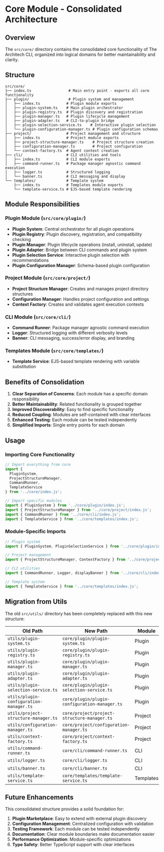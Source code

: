 # Core Module - Consolidated Architecture

## Overview

The `src/core/` directory contains the consolidated core functionality of The Architech CLI, organized into logical domains for better maintainability and clarity.

## Structure

```
src/core/
├── index.ts                 # Main entry point - exports all core functionality
├── plugin/                  # Plugin system and management
│   ├── index.ts            # Plugin module exports
│   ├── plugin-system.ts    # Main plugin orchestrator
│   ├── plugin-registry.ts  # Plugin discovery and registration
│   ├── plugin-manager.ts   # Plugin lifecycle management
│   ├── plugin-adapter.ts   # CLI-to-plugin bridge
│   ├── plugin-selection-service.ts    # Interactive plugin selection
│   └── plugin-configuration-manager.ts # Plugin configuration schemas
├── project/                # Project management and structure
│   ├── index.ts            # Project module exports
│   ├── project-structure-manager.ts    # Project structure creation
│   ├── configuration-manager.ts        # Project configuration
│   └── context-factory.ts  # Agent context creation
├── cli/                    # CLI utilities and tools
│   ├── index.ts            # CLI module exports
│   ├── command-runner.ts   # Package manager agnostic command execution
│   ├── logger.ts           # Structured logging
│   └── banner.ts           # CLI messaging and display
└── templates/              # Template system
    ├── index.ts            # Templates module exports
    └── template-service.ts # EJS-based template rendering
```

## Module Responsibilities

### Plugin Module (`src/core/plugin/`)
- **Plugin System**: Central orchestrator for all plugin operations
- **Plugin Registry**: Plugin discovery, registration, and compatibility checking
- **Plugin Manager**: Plugin lifecycle operations (install, uninstall, update)
- **Plugin Adapter**: Bridge between CLI commands and plugin system
- **Plugin Selection Service**: Interactive plugin selection with recommendations
- **Plugin Configuration Manager**: Schema-based plugin configuration

### Project Module (`src/core/project/`)
- **Project Structure Manager**: Creates and manages project directory structures
- **Configuration Manager**: Handles project configuration and settings
- **Context Factory**: Creates and validates agent execution contexts

### CLI Module (`src/core/cli/`)
- **Command Runner**: Package manager agnostic command execution
- **Logger**: Structured logging with different verbosity levels
- **Banner**: CLI messaging, success/error display, and branding

### Templates Module (`src/core/templates/`)
- **Template Service**: EJS-based template rendering with variable substitution

## Benefits of Consolidation

1. **Clear Separation of Concerns**: Each module has a specific domain responsibility
2. **Better Maintainability**: Related functionality is grouped together
3. **Improved Discoverability**: Easy to find specific functionality
4. **Reduced Coupling**: Modules are self-contained with clear interfaces
5. **Enhanced Testing**: Each module can be tested independently
6. **Simplified Imports**: Single entry points for each domain

## Usage

### Importing Core Functionality

```typescript
// Import everything from core
import { 
  PluginSystem, 
  ProjectStructureManager, 
  CommandRunner, 
  TemplateService 
} from '../core/index.js';

// Import specific modules
import { PluginSystem } from '../core/plugin/index.js';
import { ProjectStructureManager } from '../core/project/index.js';
import { CommandRunner } from '../core/cli/index.js';
import { TemplateService } from '../core/templates/index.js';
```

### Module-Specific Imports

```typescript
// Plugin system
import { PluginSystem, PluginSelectionService } from '../core/plugin/index.js';

// Project management
import { ProjectStructureManager, ContextFactory } from '../core/project/index.js';

// CLI utilities
import { CommandRunner, Logger, displayBanner } from '../core/cli/index.js';

// Template system
import { TemplateService } from '../core/templates/index.js';
```

## Migration from Utils

The old `src/utils/` directory has been completely replaced with this new structure:

| Old Path | New Path | Module |
|----------|----------|--------|
| `utils/plugin-system.ts` | `core/plugin/plugin-system.ts` | Plugin |
| `utils/plugin-registry.ts` | `core/plugin/plugin-registry.ts` | Plugin |
| `utils/plugin-manager.ts` | `core/plugin/plugin-manager.ts` | Plugin |
| `utils/plugin-adapter.ts` | `core/plugin/plugin-adapter.ts` | Plugin |
| `utils/plugin-selection-service.ts` | `core/plugin/plugin-selection-service.ts` | Plugin |
| `utils/plugin-configuration-manager.ts` | `core/plugin/plugin-configuration-manager.ts` | Plugin |
| `utils/project-structure-manager.ts` | `core/project/project-structure-manager.ts` | Project |
| `utils/configuration-manager.ts` | `core/project/configuration-manager.ts` | Project |
| `utils/context-factory.ts` | `core/project/context-factory.ts` | Project |
| `utils/command-runner.ts` | `core/cli/command-runner.ts` | CLI |
| `utils/logger.ts` | `core/cli/logger.ts` | CLI |
| `utils/banner.ts` | `core/cli/banner.ts` | CLI |
| `utils/template-service.ts` | `core/templates/template-service.ts` | Templates |

## Future Enhancements

This consolidated structure provides a solid foundation for:

1. **Plugin Marketplace**: Easy to extend with external plugin discovery
2. **Configuration Management**: Centralized configuration with validation
3. **Testing Framework**: Each module can be tested independently
4. **Documentation**: Clear module boundaries make documentation easier
5. **Performance Optimization**: Module-specific optimizations
6. **Type Safety**: Better TypeScript support with clear interfaces 